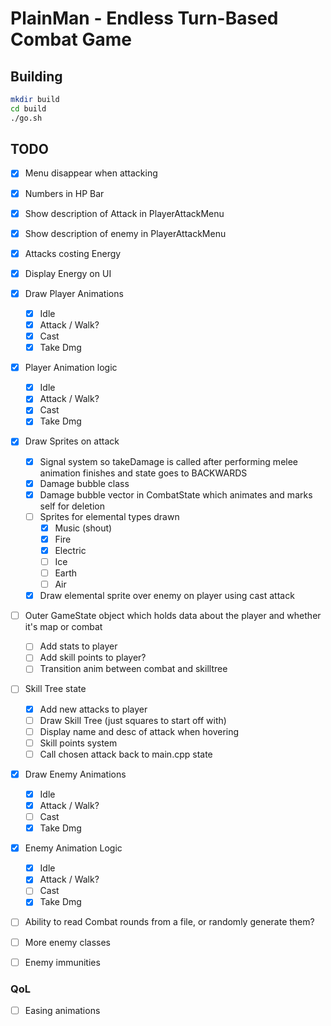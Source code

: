 # PlainMan - Endless Turn-Based Combat Game

## Building

```bash
mkdir build
cd build
./go.sh
```

## TODO
- [x] Menu disappear when attacking
- [x] Numbers in HP Bar
- [x] Show description of Attack in PlayerAttackMenu
- [x] Show description of enemy in PlayerAttackMenu
- [x] Attacks costing Energy
- [x] Display Energy on UI
- [x] Draw Player Animations
    - [x] Idle
    - [x] Attack / Walk?
    - [x] Cast
    - [x] Take Dmg
- [x] Player Animation logic
    - [x] Idle
    - [x] Attack / Walk?
    - [x] Cast
    - [x] Take Dmg

- [x] Draw Sprites on attack
    - [x] Signal system so takeDamage is called after performing melee animation finishes and state goes to BACKWARDS
    - [x] Damage bubble class
    - [x] Damage bubble vector in CombatState which animates and marks self for deletion
    - [ ] Sprites for elemental types drawn
        - [x] Music (shout)
        - [x] Fire
        - [x] Electric
        - [ ] Ice
        - [ ] Earth
        - [ ] Air
    - [x] Draw elemental sprite over enemy on player using cast attack
- [ ] Outer GameState object which holds data about the player and whether it's map or combat
    - [ ] Add stats to player
    - [ ] Add skill points to player?
    - [ ] Transition anim between combat and skilltree
- [ ] Skill Tree state
    - [x] Add new attacks to player
    - [ ] Draw Skill Tree (just squares to start off with)
    - [ ] Display name and desc of attack when hovering
    - [ ] Skill points system
    - [ ] Call chosen attack back to main.cpp state
- [x] Draw Enemy Animations
    - [x] Idle
    - [x] Attack / Walk?
    - [ ] Cast
    - [x] Take Dmg
- [x] Enemy Animation Logic
    - [x] Idle
    - [x] Attack / Walk?
    - [ ] Cast
    - [x] Take Dmg

- [ ] Ability to read Combat rounds from a file, or randomly generate them?
- [ ] More enemy classes
- [ ] Enemy immunities


### QoL
- [ ] Easing animations
